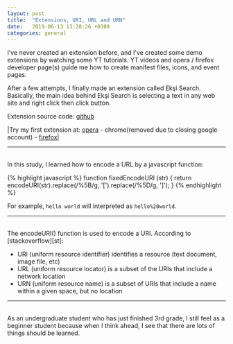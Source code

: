 ```yaml
---
layout: post
title:  "Extensions, URI, URL and URN"
date:   2019-06-13 13:28:26 +0300
categories: general
---
```


I’ve never created an extension before, and I’ve created some demo extensions by watching some YT tutorials. YT videos and opera / firefox developer page(s) guide me how to create manifest files, icons, and event pages.

After a few attempts, I finally made an extension called Ekşi Search. Basically, the main idea behind Ekşi Search is selecting a text in any web site and right click then click button.

Extension source code: [github][github]


|Try my first extension at: [opera][op-link] - chrome(removed due to closing google account) - [firefox][fr-link]|

---

<br>
In this study, I learned how to encode a URL by a javascript function:

{% highlight javascript %}
function fixedEncodeURI (str) {
    return encodeURI(str).replace(/%5B/g, '[').replace(/%5D/g, ']');
}
{% endhighlight %}

For example, `hello world` will interpreted as `hello%20world`.

---

<br>
The encodeURI() function is used to encode a URI. According to [stackoverflow][st]:

- URI (uniform resource identifier) identifies a resource (text document, image file, etc)
- URL (uniform resource locator) is a subset of the URIs that include a network location
- URN (uniform resource name) is a subset of URIs that include a name within a given space, but no location

---

<br>
As an undergraduate student who has just finished 3rd grade, I still feel as a beginner student because when I think ahead, I see that there are lots of things should be learned.

[github]: https://github.com/bayramcicek/eksi-search
[op-link]: https://addons.opera.com/en/extensions/details/eksi-search/
[fr-link]: https://addons.mozilla.org/en-US/firefox/addon/ek%C5%9Fi-search/
[st]: https://stackoverflow.com/a/26410882/10376542